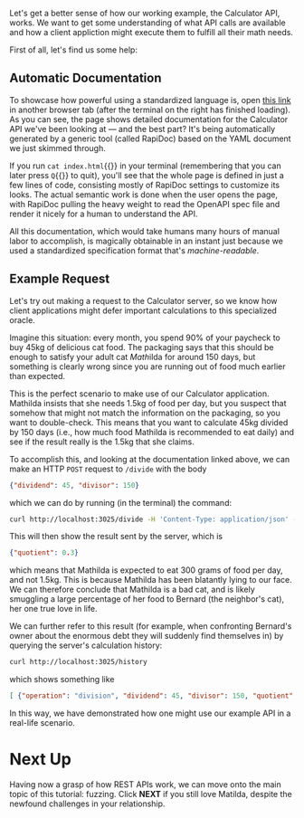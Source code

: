 Let's get a better sense of how our working example, the Calculator API, works.
We want to get some understanding of what API calls are available and how a
client appliction might execute them to fulfill all their math needs.

First of all, let's find us some help:

## Automatic Documentation

To showcase how powerful using a standardized language is, open
[this link]({{TRAFFIC_HOST1_3000}}) in another browser tab (after the terminal
on the right has finished loading). As you can see, the page shows detailed
documentation for the Calculator API we've been looking at — and the best part?
It's being automatically generated by a generic tool (called RapiDoc) based on
the YAML document we just skimmed through.

If you run `cat index.html`{{}} in your terminal (remembering that you can later
press `Q`{{}} to quit), you'll see that the whole page is defined in just a few
lines of code, consisting mostly of RapiDoc settings to customize its looks. The
actual semantic work is done when the user opens the page, with RapiDoc pulling
the heavy weight to read the OpenAPI spec file and render it nicely for a human
to understand the API.

All this documentation, which would take humans many hours of manual labor to
accomplish, is magically obtainable in an instant just because we used a
standardized specification format that's *machine-readable*.

## Example Request

Let's try out making a request to the Calculator server, so we know how client
applications might defer important calculations to this specialized oracle.

Imagine this situation: every month, you spend 90% of your paycheck to buy 45kg
of delicious cat food. The packaging says that this should be enough to satisfy
your adult cat *Math*ilda for around 150 days, but something is clearly wrong
since you are running out of food much earlier than expected.

This is the perfect scenario to make use of our Calculator application. Mathilda
insists that she needs 1.5kg of food per day, but you suspect that somehow that
might not match the information on the packaging, so you want to double-check.
This means that you want to calculate 45kg divided by 150 days (i.e., how much
food Mathilda is recommended to eat daily) and see if the result really is the
1.5kg that she claims.

To accomplish this, and looking at the documentation linked above, we can make
an HTTP `POST` request to `/divide` with the body

```json
{"dividend": 45, "divisor": 150}
```

which we can do by running (in the terminal) the command:

```sh
curl http://localhost:3025/divide -H 'Content-Type: application/json' -d '{"dividend": 45, "divisor": 150}'
```

This will then show the result sent by the server, which is

```json
{"quotient": 0.3}
```

which means that Mathilda is expected to eat 300 grams of food per day, and not
1.5kg. This is because Mathilda has been blatantly lying to our face. We can
therefore conclude that Mathilda is a bad cat, and is likely smuggling a large
percentage of her food to Bernard (the neighbor's cat), her one true love in
life.

We can further refer to this result (for example, when confronting Bernard's
owner about the enormous debt they will suddenly find themselves in) by querying
the server's calculation history:

```sh
curl http://localhost:3025/history
```

which shows something like

```json
[ {"operation": "division", "dividend": 45, "divisor": 150, "quotient": 0.3} ]
```

In this way, we have demonstrated how one might use our example API in a
real-life scenario.

# Next Up

Having now a grasp of how REST APIs work, we can move onto the main topic of
this tutorial: fuzzing. Click **NEXT** if you still love Matilda, despite the
newfound challenges in your relationship.
